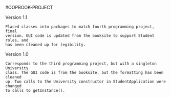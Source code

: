 #OOPBOOK-PROJECT

Version 1.1

    Placed classes into packages to match fourth programming project, final
    version. GUI code is updated from the booksite to support Student roles, and
    has been cleaned up for legibility.

Version 1.0

    Corresponds to the third programming project, but with a singleton University
    class. The GUI code is from the booksite, but the formatting has been cleaned
    up. Two calls to the University constructor in StudentApplication were changed
    to calls to getInstance().
